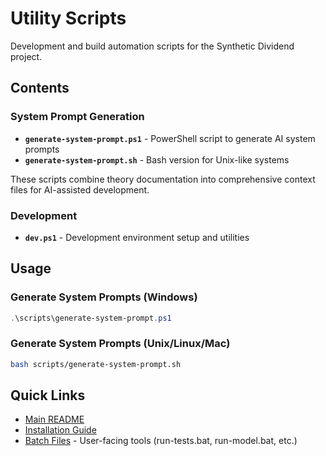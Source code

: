 # Utility Scripts

Development and build automation scripts for the Synthetic Dividend project.

## Contents

### System Prompt Generation

- **`generate-system-prompt.ps1`** - PowerShell script to generate AI system prompts
- **`generate-system-prompt.sh`** - Bash version for Unix-like systems

These scripts combine theory documentation into comprehensive context files for AI-assisted development.

### Development

- **`dev.ps1`** - Development environment setup and utilities

## Usage

### Generate System Prompts (Windows)
```powershell
.\scripts\generate-system-prompt.ps1
```

### Generate System Prompts (Unix/Linux/Mac)
```bash
bash scripts/generate-system-prompt.sh
```

## Quick Links

- [Main README](../README.md)
- [Installation Guide](../INSTALLATION.md)
- [Batch Files](../) - User-facing tools (run-tests.bat, run-model.bat, etc.)
